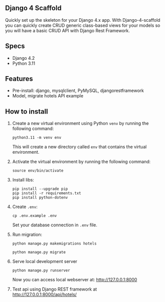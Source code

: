 ## Django 4 Scaffold

Quickly set up the skeleton for your Django 4.x app. 
With Django-4-scaffold you can quickly create CRUD generic class-based views for your models so you will have a basic CRUD API with Django Rest Framework.

## Specs

- Django 4.2
- Python 3.11

## Features

- Pre-install: django, mysqlclient, PyMySQL, djangorestframework
- Model, migrate hotels API example

## How to install

1. Create a new virtual environment using Python `venv` by running the following command:
   ```
   python3.11 -m venv env
   ```
   This will create a new directory called `env` that contains the virtual environment.
2. Activate the virtual environment by running the following command:
   ```
   source env/bin/activate
   ```
4. Install libs:
   ```
   pip install --upgrade pip
   pip install -r requirements.txt
   pip install python-dotenv
   ```  
6. Create `.env`:  
   ```shell
   cp .env.example .env
   ```
   Set your database connection in `.env` file.
7. Run migration:
   ```
   python manage.py makemigrations hotels

   python manage.py migrate
   ```
9. Serve local development server
   
   ```
   python manage.py runserver
   ```
   Now you can access local webserver at: http://127.0.0.1:8000
10. Test api using Django REST framework at http://127.0.0.1:8000/api/hotels/
